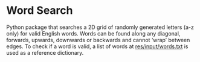 # Word Search

Python package that searches a 2D grid of randomly generated letters (a-z only) for valid English words. Words can be found along any diagonal, forwards, upwards, downwards or backwards and cannot ‘wrap’ between edges. To check if a word is valid, a list of words at [res/input/words.txt](res/input/words.txt) is used as a reference dictionary.


